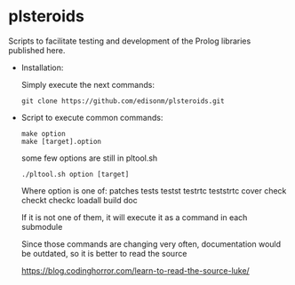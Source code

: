 # plsteroids
Scripts to facilitate testing and development of the Prolog libraries published here.

* Installation:
  
  Simply execute the next commands:

  ```
  git clone https://github.com/edisonm/plsteroids.git
  ```
  
* Script to execute common commands:

  ```
  make option
  make [target].option
  ```

  some few options are still in pltool.sh

  ```
  ./pltool.sh option [target]
  ```

  Where option is one of:
    patches tests testst testrtc teststrtc cover check checkt checkc loadall build doc

  If it is not one of them, it will execute it as a command in each submodule

  Since those commands are changing very often, documentation would be outdated,
  so it is better to read the source

  https://blog.codinghorror.com/learn-to-read-the-source-luke/
